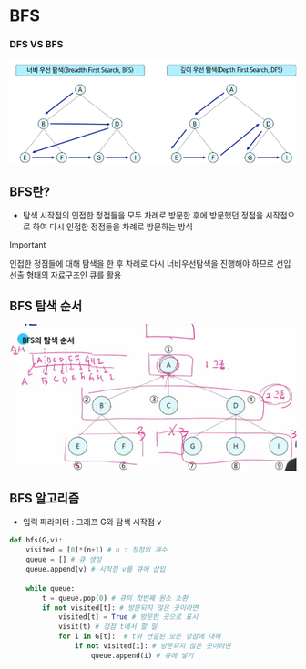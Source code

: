 # BFS

### DFS VS BFS
![img.png](img/img.png)

## BFS란?
- 탐색 시작점의 인접한 정점들을 모두 차례로 방문한 후에 방문했던 정점을 시작점으로 하여 다시 인접한 정점들을 차례로 방문하는 방식

> [!IMPORTANT]
> 인접한 정점들에 대해 탐색을 한 후 차례로 다시 너비우선탐색을 진행해야 하므로 선입선출 형태의 자료구조인 큐를 활용

## BFS 탐색 순서
![img_2.png](img/img_2.png)

## BFS 알고리즘
- 입력 파라미터 : 그래프 G와 탐색 시작점 v
```python
def bfs(G,v):
    visited = [0]*(n+1) # n : 정점의 개수
    queue = [] # 큐 생성
    queue.append(v) # 시작점 v를 큐에 삽입

    while queue:
        t = queue.pop(0) # 큐의 첫번째 원소 소환
        if not visited[t]: # 방문되지 않은 곳이라면
            visited[t] = True # 방문한 곳으로 표시
            visit(t) # 정점 t에서 할 일
            for i in G[t]:  # t와 연결된 모든 정점에 대해
                if not visited[i]: # 방문되지 않은 곳이라면
                    queue.append(i) # 큐에 넣기
```